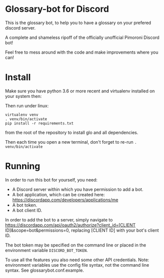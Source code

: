 # Glossary-bot for Discord
This is the glossary bot, to help you to have a glossary on your prefered discord server.


A complete and shameless ripoff of the officially unofficial Pimoroni Discord bot!

Feel free to mess around with the code and make improvements where you
can!


# Install

Make sure you have python 3.6 or more recent and virtualenv installed on your system then:

Then run under linux:

```
virtualenv venv
. venv/bin/activate
pip install -r requirements.txt
```

from the root of the repository to install glo and all dependencies.

Then each time you open a new terminal, don't forget to re-run `. venv/bin/activate`

# Running
In order to run this bot for yourself, you need:
- A Discord server within which you have permission to add a bot.
- A bot application, which can be created here:
    https://discordapp.com/developers/applications/me
- A bot token.
- A bot client ID.

In order to add the bot to a server, simply navigate to
    https://discordapp.com/api/oauth2/authorize?client_id=[CLIENT ID]&scope=bot&permissions=0, replacing [CLIENT ID] with your bot's client ID.

The bot token may be specified on the command line or placed in the
environment variable `DISCORD_BOT_TOKEN`.

To use all the features you also need some other API credentials. Note:
environment variables use the config file syntax, not the command line
syntax. See glossarybot.conf.example.
